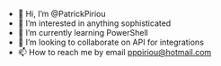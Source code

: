 - 👋 Hi, I’m @PatrickPiriou
- 👀 I’m interested in anything sophisticated
- 🌱 I’m currently learning PowerShell
- 💞️ I’m looking to collaborate on API for integrations
- 📫 How to reach me by email pppiriou@hotmail.com

<!---
PatrickPiriou/PatrickPiriou is a ✨ special ✨ repository because its `README.md` (this file) appears on your GitHub profile.
You can click the Preview link to take a look at your changes.
--->
